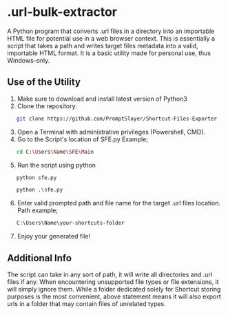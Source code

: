 # .url-bulk-extractor

A Python program that converts .url files in a directory into an importable HTML file for potential use in a web browser context.
This is essentially a script that takes a path and writes target files metadata into a valid, importable HTML format.
It is a basic utility made for personal use, thus Windows-only.

## Use of the Utility

1. Make sure to download and install latest version of Python3
2. Clone the repository:
```bash
   git clone https://github.com/PromptSlayer/Shortcut-Files-Exporter
```
3. Open a Terminal with administrative privileges (Powershell, CMD).
4. Go to the Script's location of SFE.py
Example;
```bash
   cd C:\Users\Name\SFE\Main
```
5. Run the script using python 
```bash
   python sfe.py
```
```bash
   python .\sfe.py
```
6. Enter valid prompted path and file name for the target .url files location.
Path example;
```bash
   C:\Users\Name\your-shortcuts-folder
```
7. Enjoy your generated file!


## Additional Info

The script can take in any sort of path, it will write all directories and .url files if any. When encountering unsupported file types or file extensions, it will simply ignore them. 
While a folder dedicated solely for Shortcut storing purposes is the most convenient, above statement means it will also export urls in a folder that may contain files of unrelated types.

